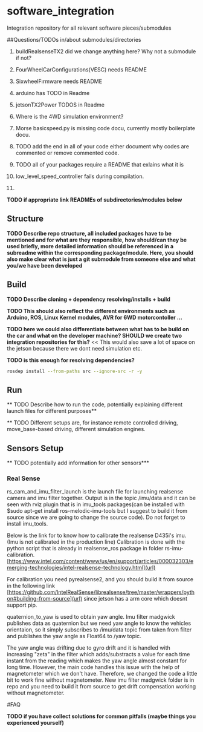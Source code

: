 # software_integration

Integration repository for all relevant software pieces/submodules

##Questions/TODOs in/about submodules/directories

1. buildRealsenseTX2 did we change anything here? Why not a submodule if not?
2. FourWheelCarConfigurations(VESC) needs README
3. SixwheelFırmware needs README
4. arduino has TODO in Readme
5. jetsonTX2Power TODOS in Readme
6. Where is the 4WD simulation environment?
7. Morse basicspeed.py is missing code docu, currently mostly boilerplate docu.
8. TODO add the end in all of your code either document why codes are commented or remove commented code.
9. TODO all of your packages require a README that exlains what it is
10. low_level_speed_controller fails during compilation.

2. 

**TODO if appropriate link READMEs of subdirectories/modules below**

## Structure

**TODO Describe repo structure, all included packages have to be mentioned and for what are they responsible, how should/can they be used briefly, more detailed information should be referenced in a subreadme within the corresponding package/module. Here, you should also make clear what is just a git submodule from someone else and what you/we have been developed**


## Build

**TODO Describe cloning + dependency resolving/installs + build**

**TODO This should also reflect the different environments such as Arduino, ROS, Linux Kernel modules, AVR for 6WD motorcontoller ...**

**TODO here we could also differentiate between what has to be build on the car and what on the developer machine? SHOULD we create two integration repositories for this?** << This would also save a lot of space on the jetson because there we dont need simulation etc.

**TODO is this enough for resolving dependencies?**
```bash
rosdep install --from-paths src --ignore-src -r -y
```

## Run

** TODO Describe how to run the code, potentially explaining different launch files for different purposes**

** TODO Different setups are, for instance remote controlled driving, move_base-based driving, different simulation engines.

## Sensors Setup

** TODO potentially add information for other sensors***

### Real Sense

rs_cam_and_imu_filter_launch is the launch file for launching realsense camera and imu filter together. Output is in the topic /imu/data and it can be seen with rviz plugin
 that is in imu_tools packages(can be installed with $sudo apt-get install ros-melodic-imu-tools but I suggest to build it from source since we are going to change the source code).
Do not forget to install imu_tools. 

Below is the link for to know how to calibrate the realsense D435i's imu.(Imu is not calibrated in the production line) Calibration is done with the python script
that is already in realsense_ros package in folder rs-imu-calibration. 
[https://www.intel.com/content/www/us/en/support/articles/000032303/emerging-technologies/intel-realsense-technology.html](url)


For calibration you need pyrealsense2, and you should build it from source in the following link
[https://github.com/IntelRealSense/librealsense/tree/master/wrappers/python#building-from-source](url)
since jetson has a arm core which doesnt support pip.

 quaternion_to_yaw is used to obtain yaw angle. Imu filter madgwick publishes data as quaternion but we need yaw angle to know the vehicles orientaion, so it simply subscribes
 to /imu/data topic from taken from filter and publishes the yaw angle as Float64 to /yaw topic.
 
 The yaw angle was drifting due to gyro drift and it is handled with increasing "zeta" in the filter which adds/substracts a value for each time instant from the reading which 
 makes the yaw angle almost constant for long time. However, the main code handles this issue with the help of magnetometer which we don't have. Therefore, we changed the code 
 a little bit to work fine without magnetometer. New imu filter madgwick folder is in repo and you need to build it from source to get drift compensation working without magnetometer.

#FAQ

**TODO if you have collect solutions for common pitfalls (maybe things you experienced yourself)**